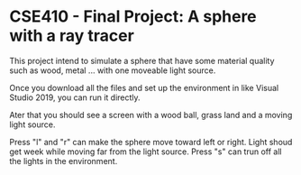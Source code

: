 # CSE410 - Final Project: A sphere with a ray tracer

This project intend to simulate a sphere that have some material quality such as wood, 
metal ... with one moveable light source.

Once you download all the files and set up the environment in like Visual Studio 2019, 
you can run it directly.

Ater that you should see a screen with a wood ball, grass land and a moving light source.

Press "l" and "r" can make the sphere move toward left or right. Light shoud get week while moving far from the light source.
Press "s" can trun off all the lights in the environment.
